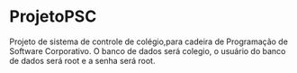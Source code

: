 # ProjetoPSC
Projeto de sistema de controle de colégio,para cadeira de Programação de Software Corporativo.
O banco de dados será colegio, o usuário do banco de dados será root e a senha será root.
